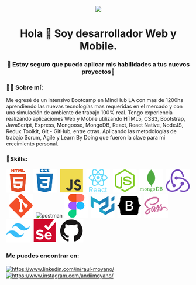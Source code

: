 <div id="header" align="center">
    <img src="https://media.giphy.com/media/sk6yL9EGVeAcE/giphy.gif" width="350" /> 
    <h1 align="center">Hola 👋 Soy desarrollador Web y Mobile.</h1>
    <h3 align="center">🚀 Estoy seguro que puedo aplicar mis habilidades a tus nuevos proyectos🚀</h3>
</div>


### 👨‍💻 Sobre mí:
Me egresé de un intensivo Bootcamp en MindHub LA con mas de 1200hs aprendiendo las nuevas tecnologías mas requeridas en el mercado y con una simulación de ambiente de trabajo 100% real. Tengo experiencia realizando aplicaciones Web y Mobile utilizando HTML5, CSS3, Bootstrap, JavaScript, Express, Mongoose, MongoDB, React, React Native, NodeJS, Redux Toolkit, Git - GitHub, entre otras. Aplicando las metodologías de trabajo Scrum, Agile y Learn By Doing que fueron la clave para mi crecimiento personal.


<div align="left">
    <h3>🔨Skills:</h3>
   <div>
        <img src="https://github.com/devicons/devicon/blob/master/icons/html5/html5-plain-wordmark.svg" title="HTML5" alt="HTML" width="65" height="65"/>&nbsp;
        <img src="https://github.com/devicons/devicon/blob/master/icons/css3/css3-plain-wordmark.svg"  title="CSS3" alt="CSS" width="65" height="65"/>&nbsp;
        <img src="https://github.com/devicons/devicon/blob/master/icons/javascript/javascript-original.svg" title="JavaScript" alt="JavaScript" width="65" height="65"/>&nbsp;
        <img src="https://github.com/devicons/devicon/blob/master/icons/react/react-original-wordmark.svg" title="React" alt="React" width="65" height="65"/>&nbsp;
        <img src="https://github.com/devicons/devicon/blob/master/icons/nodejs/nodejs-original.svg" title="node" alt="Node" width="65" height="65"/>&nbsp;
        <img src="https://github.com/devicons/devicon/blob/master/icons/mongodb/mongodb-plain-wordmark.svg" title="Mongo" alt="Mongo" width="65" height="65"/>&nbsp;
       <img src="https://github.com/devicons/devicon/blob/master/icons/redux/redux-original.svg" title="Redux" alt="Redux" width="65" height="65"/>&nbsp; 
        <img src="https://github.com/devicons/devicon/blob/master/icons/git/git-original.svg" title="Redux" alt="Redux" width="65" height="65"/>&nbsp;
        <img src="https://www.vectorlogo.zone/logos/getpostman/getpostman-icon.svg" alt="postman" width="50" height="65"/>
        <img src="https://github.com/devicons/devicon/blob/master/icons/figma/figma-original.svg" title="Figma" alt="Figma" width="65" height="65"/>&nbsp;
        <img src="https://github.com/devicons/devicon/blob/master/icons/materialui/materialui-original.svg" title="tw" alt="tw" width="65" height="65"/>&nbsp;
        <img src="https://github.com/devicons/devicon/blob/master/icons/bootstrap/bootstrap-plain.svg" title="Bootstrap" alt="Bootstrap" width="65" height="65"/>&nbsp;
         <img src="https://github.com/devicons/devicon/blob/master/icons/sass/sass-original.svg" title="Sass" alt="Sass" width="65" height="65"/>&nbsp;
          <img src="https://github.com/devicons/devicon/blob/master/icons/tailwindcss/tailwindcss-plain.svg" title="selenium" alt="selenium" width="65" height="65"/>&nbsp;
       <img src="https://github.com/devicons/devicon/blob/master/icons/selenium/selenium-original.svg" title="selenium" alt="selenium" width="65" height="65"/>&nbsp;
         <img src="https://github.com/devicons/devicon/blob/master/icons/github/github-original.svg" title="selenium" alt="selenium" width="65" height="65"/>&nbsp;
      </div>
    <h3>Me puedes encontrar en:</h3>
<p align="left">
<a href="https://www.linkedin.com/in/raul-moyano/" target="blank"><img align="center" src="https://raw.githubusercontent.com/rahuldkjain/github-profile-readme-generator/master/src/images/icons/Social/linked-in-alt.svg" alt="https://www.linkedin.com/in/raul-moyano/" height="30" width="40" /></a>
<a href="https://www.instagram.com/andiimoyano/" target="blank"><img align="center" src="https://raw.githubusercontent.com/rahuldkjain/github-profile-readme-generator/master/src/images/icons/Social/instagram.svg" alt="https://www.instagram.com/andiimoyano/" height="30" width="40" /></a>
</p>
